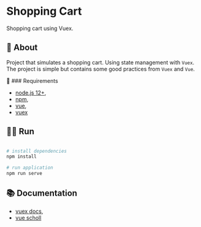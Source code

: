 # Shopping Cart

Shopping cart using Vuex.

## :pencil: About
Project that simulates a shopping cart.
Using state management with `Vuex`.
The project is simple but contains some good practices from `Vuex` and `Vue`.

:school_satchel: ###  Requirements

- [node.js 12+](https://nodejs.org/en/),
- [npm](https://www.npmjs.com/get-npm),
- [vue](https://vuejs.org/),
- [vuex](https://vuex.vuejs.org/)

## :astronaut: Run

```bash

# install dependencies
npm install

# run application
npm run serve
```


## :books: Documentation

- [vuex docs](https://vuex.vuejs.org/),
- [vue scholl](https://vueschool.io/)

